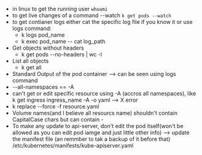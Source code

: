 - in linux to get the running user `whoami`
- to get live changes of a command --watch `k get pods --watch`
- to get contianer logs either cat the specific log file if you know it or use logs command:
  - k logs pod_name
  - k exec pod_name -- cat log_path
- Get objects without headers
  - k get pods --no-headers | wc -l
- List all objects
  - k get all
- Standard Output of the pod container --> can be seen using logs command
-  --all-namespaces == -A
-  can't get or edit specific resource using -A (accros all namespaces), like k get ingress ingress_name -A -o yaml --> X error
-  k replace --force -f resource.yaml
-  Volume names(and I believe all resourcs name) shouldn't contain CapitalCase chars but can contain -
-  To make any update to api-server, don't edit the pod itself(won't be allowed as you can edit pod iamge and just little other info) --> update the manifest file (an remmber to tak a backup of it before that) /etc/kubernetes/manifests/kube-apiserver.yaml